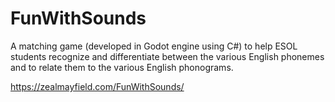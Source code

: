 # FunWithSounds
A matching game (developed in Godot engine using C#) to help ESOL students recognize and differentiate between the various English phonemes and to relate them to the various English phonograms.

https://zealmayfield.com/FunWithSounds/
